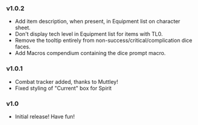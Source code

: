### v1.0.2
- Add item description, when present, in Equipment list on character sheet.
- Don't display tech level in Equipment list for items with TL0.
- Remove the tooltip entirely from non-success/critical/complication dice faces.
- Add Macros compendium containing the dice prompt macro.

### v1.0.1
- Combat tracker added, thanks to Muttley!
- Fixed styling of "Current" box for Spirit

### v1.0
- Initial release! Have fun!
